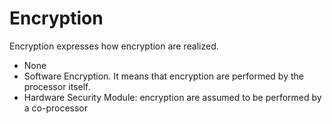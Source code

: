 # Encryption

Encryption expresses how encryption are realized.

- None
- Software Encryption. It means that encryption are performed by the processor itself.
- Hardware Security Module: encryption are assumed to be performed by a co-processor